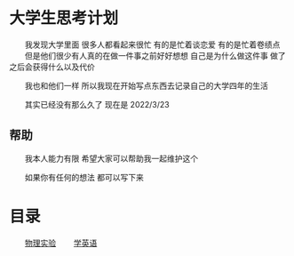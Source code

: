 # 大学生思考计划

​　　我发现大学里面 很多人都看起来很忙 有的是忙着谈恋爱 有的是忙着卷绩点
　　但是他们很少有人真的在做一件事之前好好想想 自己是为什么做这件事 做了之后会获得什么以及代价

​　　我也和他们一样 所以我现在开始写点东西去记录自己的大学四年的生活

　　其实已经没有那么久了 现在是 2022/3/23 

## 帮助

​　　我本人能力有限 希望大家可以帮助我一起维护这个

　　如果你有任何的想法 都可以写下来 

# 目录
　　[物理实验](https://github.com/Walearn/-/blob/main/wu-li-shi-yan.md)
　　[学英语](https://github.com/Walearn/-/blob/main/xue-ying-yu.md)
